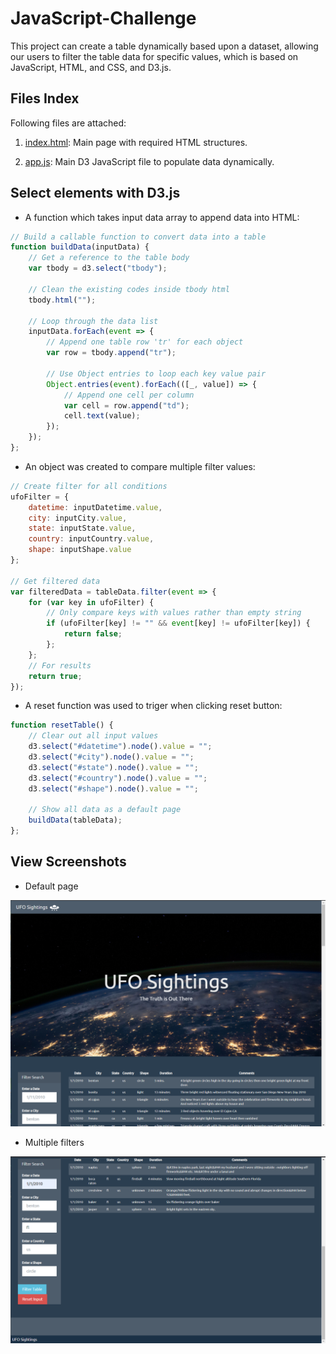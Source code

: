# JavaScript-Challenge
This project can create a table dynamically based upon a dataset, allowing our users to filter the table data for specific values, which is based on JavaScript, HTML, and CSS, and D3.js.

## Files Index

Following files are attached:

1. <a href="https://github.com/kk-deng/JavaScript-Challenge/blob/main/UFO-level-2/index.html">index.html</a>: Main page with required HTML structures.

2. <a href="https://github.com/kk-deng/JavaScript-Challenge/blob/main/UFO-level-2/static/js/app.js">app.js</a>: Main D3 JavaScript file to populate data dynamically. 

## Select elements with D3.js

* A function which takes input data array to append data into HTML:

```javascript
// Build a callable function to convert data into a table
function buildData(inputData) {
    // Get a reference to the table body
    var tbody = d3.select("tbody");

    // Clean the existing codes inside tbody html
    tbody.html("");

    // Loop through the data list
    inputData.forEach(event => {
        // Append one table row 'tr' for each object
        var row = tbody.append("tr");

        // Use Object entries to loop each key value pair
        Object.entries(event).forEach(([_, value]) => {
            // Append one cell per column
            var cell = row.append("td");
            cell.text(value);
        });
    });
};
```

* An object was created to compare multiple filter values:

```javascript
// Create filter for all conditions
ufoFilter = {
    datetime: inputDatetime.value,
    city: inputCity.value,
    state: inputState.value,
    country: inputCountry.value,
    shape: inputShape.value
};

// Get filtered data
var filteredData = tableData.filter(event => {
    for (var key in ufoFilter) {
        // Only compare keys with values rather than empty string
        if (ufoFilter[key] != "" && event[key] != ufoFilter[key]) {
            return false;
        };
    };
    // For results 
    return true;
});
```

* A reset function was used to triger when clicking reset button:

```javascript
function resetTable() {
    // Clear out all input values
    d3.select("#datetime").node().value = "";
    d3.select("#city").node().value = "";
    d3.select("#state").node().value = "";
    d3.select("#country").node().value = "";
    d3.select("#shape").node().value = "";
    
    // Show all data as a default page
    buildData(tableData);
};
```

## View Screenshots
* Default page

<img src="https://github.com/kk-deng/JavaScript-Challenge/blob/main/Screenshots/default.png">

* Multiple filters

<img src="https://github.com/kk-deng/JavaScript-Challenge/blob/main/Screenshots/multifilter.png">
